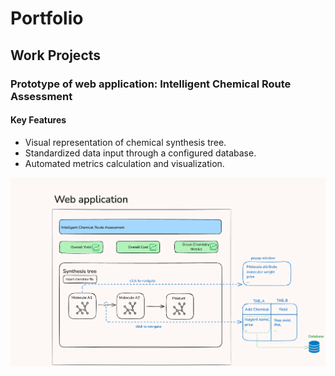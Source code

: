 # Portfolio

## Work Projects
### Prototype of web application: Intelligent Chemical Route Assessment
#### Key Features 
- Visual representation of chemical synthesis tree.
- Standardized data input through a configured database.
- Automated metrics calculation and visualization.

![iropa demo](images/iropa.png)
  
